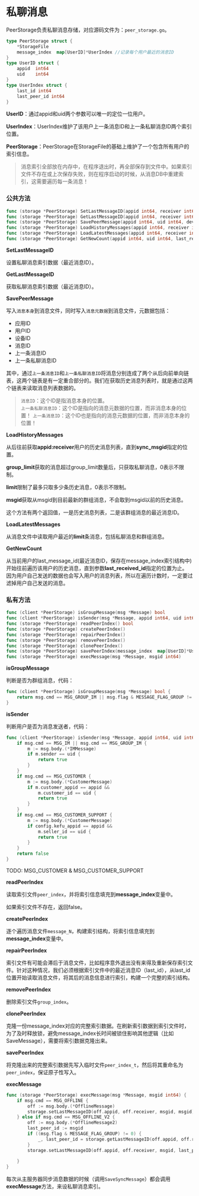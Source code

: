 # 私聊消息

PeerStorage负责私聊消息存储，对应源码文件为：`peer_storage.go`。

```go
type PeerStorage struct {
	*StorageFile
	message_index  map[UserID]*UserIndex //记录每个用户最近的消息ID
}
type UserID struct {
	appid  int64
	uid    int64
}
type UserIndex struct {
	last_id int64	
	last_peer_id int64
}
```

**UserID**：通过appid和uid两个参数可以唯一的定位一位用户。

**UserIndex**：UserIndex维护了该用户上一条消息ID和上一条私聊消息ID两个索引位置。

**PeerStorage**：PeerStorage在StorageFile的基础上维护了一个包含所有用户的索引信息。

> 消息索引全部放在内存中，在程序退出时，再全部保存到文件中。如果索引文件不存在或上次保存失败，则在程序启动的时候，从消息DB中重建索引，这需要遍历每一条消息！

### 公共方法

```go
func (storage *PeerStorage) SetLastMessageID(appid int64, receiver int64, last_id int64, last_peer_id int64)
func (storage *PeerStorage) GetLastMessageID(appid int64, receiver int64) (int64, int64)
func (storage *PeerStorage) SavePeerMessage(appid int64, uid int64, device_id int64, msg *Message) int64
func (storage *PeerStorage) LoadHistoryMessages(appid int64, receiver int64, sync_msgid int64,  group_limit int, limit int) ([]*EMessage, int64)
func (storage *PeerStorage) LoadLatestMessages(appid int64, receiver int64, limit int) []*EMessage
func (storage *PeerStorage) GetNewCount(appid int64, uid int64, last_received_id int64) int
```

**SetLastMessageID**

设置私聊消息索引数据（最近消息ID）。

**GetLastMessageID**

获取私聊消息索引数据（最近消息ID）。

**SavePeerMessage**

写入`消息本身`到消息文件，同时写入`消息元数据`到消息文件，元数据包括：

- 应用ID
- 用户ID
- 设备ID
- 消息ID
- 上一条消息ID
- 上一条私聊消息ID

其中，通过`上一条消息ID`和`上一条私聊消息ID`将消息分别连成了两个从后向前单向链表，这两个链表是有一定重合部分的。我们在获取历史消息列表时，就是通过这两个链表来读取消息列表数据的。

> `消息ID`：这个ID是指消息本身的位置。<br>
> `上一条私聊消息ID`：这个ID是指向的消息元数据的位置，而非消息本身的位置！
> `上一条消息ID`：这个ID也是指向的消息元数据的位置，而非消息本身的位置！

**LoadHistoryMessages**

从后往前获取**appid:receiver**用户的历史消息列表，直到**sync_msgid**指定的位置。

**group_limit**获取的消息超过group_limit数量后，只获取私聊消息，0表示不限制。

**limit**限制了最多只取多少条历史消息，0表示不限制。

**msgid**获取从msgid到目前最新的群组消息，不会取到msgid以前的历史消息。

这个方法有两个返回值，一是历史消息列表，二是该群组消息的最近消息ID。

**LoadLatestMessages**

从消息文件中读取用户最近的**limit**条消息，包括私聊消息和群组消息。

**GetNewCount**

从当前用户的last_message_id(最近消息ID，保存在message_index索引结构中)开始往前遍历该用户的历史消息，直到参数**last_received_id**指定的位置为止。
因为用户自己发送的数据也会写入用户的消息列表，所以在遍历计数时，一定要过滤掉用户自己发送的消息。


### 私有方法

```go
func (client *PeerStorage) isGroupMessage(msg *Message) bool
func (client *PeerStorage) isSender(msg *Message, appid int64, uid int64) bool
func (storage *PeerStorage) readPeerIndex() bool
func (storage *PeerStorage) createPeerIndex()
func (storage *PeerStorage) repairPeerIndex()
func (storage *PeerStorage) removePeerIndex()
func (storage *PeerStorage) clonePeerIndex()
func (storage *PeerStorage) savePeerIndex(message_index  map[UserID]*UserIndex)
func (storage *PeerStorage) execMessage(msg *Message, msgid int64)
```

**isGroupMessage**

判断是否为群组消息，代码：

```go
func (client *PeerStorage) isGroupMessage(msg *Message) bool {
	return msg.cmd == MSG_GROUP_IM || msg.flag & MESSAGE_FLAG_GROUP != 0
}
```

**isSender**

判断用户是否为消息发送者，代码：

```go
func (client *PeerStorage) isSender(msg *Message, appid int64, uid int64) bool {
	if msg.cmd == MSG_IM || msg.cmd == MSG_GROUP_IM {
		m := msg.body.(*IMMessage)
		if m.sender == uid {
			return true
		}
	}
	if msg.cmd == MSG_CUSTOMER {
		m := msg.body.(*CustomerMessage)
		if m.customer_appid == appid && 
			m.customer_id == uid {
			return true
		}
	}
	if msg.cmd == MSG_CUSTOMER_SUPPORT {
		m := msg.body.(*CustomerMessage)
		if config.kefu_appid == appid && 
			m.seller_id == uid {
			return true
		}
	}
	return false
}
```

TODO: MSG_CUSTOMER & MSG_CUSTOMER_SUPPORT

**readPeerIndex**

读取索引文件`peer_index`，并将索引信息填充到**message_index**变量中。

如果索引文件不存在，返回false。

**createPeerIndex**

逐个遍历消息文件`message_N`，构建索引结构，将索引信息填充到**message_index**变量中。

**repairPeerIndex**

索引文件有可能会滞后于消息文件，比如程序意外退出没有来得及重新保存索引文件。针对这种情况，我们必须根据索引文件中的最近消息ID（last_id），从last_id位置开始读取消息文件，将其后的消息信息进行索引，构建一个完整的索引结构。

**removePeerIndex**

删除索引文件`group_index`。

**clonePeerIndex**

克隆一份message_index对应的完整索引数据。在刷新索引数据到索引文件时，为了及时释放锁，避免message_index长时间被锁住影响其他逻辑（比如SaveMessage），需要将索引数据克隆出来。

**savePeerIndex**

将克隆出来的完整索引数据先写入临时文件`peer_index_t`，然后将其重命名为`peer_index`，保证原子性写入。

**execMessage**

```go
func (storage *PeerStorage) execMessage(msg *Message, msgid int64) {
	if msg.cmd == MSG_OFFLINE {
		off := msg.body.(*OfflineMessage)
		storage.setLastMessageID(off.appid, off.receiver, msgid, msgid)
	} else if msg.cmd == MSG_OFFLINE_V2 {
		off := msg.body.(*OfflineMessage2)
		last_peer_id := msgid		
		if ((msg.flag & MESSAGE_FLAG_GROUP) != 0) {
			_, last_peer_id = storage.getLastMessageID(off.appid, off.receiver)			
		}
		storage.setLastMessageID(off.appid, off.receiver, msgid, last_peer_id)
		
	}
}
```

每次从主服务器同步消息数据的时候（调用`SaveSyncMessage`）都会调用**execMessage**方法，来设私聊消息索引。